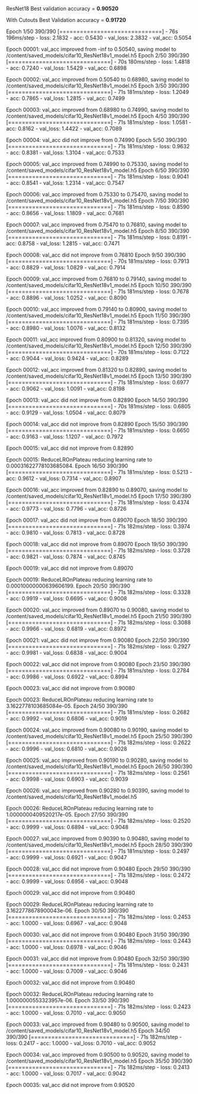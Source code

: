 ResNet18
Best validation accuracy = <b> 0.90520 </b>

With Cutouts
Best Validation accuracy = <b> 0.91720 </b>

Epoch 1/50
390/390 [==============================] - 76s 196ms/step - loss: 2.1832 - acc: 0.5430 - val_loss: 2.3832 - val_acc: 0.5054

Epoch 00001: val_acc improved from -inf to 0.50540, saving model to /content/saved_models/cifar10_ResNet18v1_model.h5
Epoch 2/50
390/390 [==============================] - 70s 180ms/step - loss: 1.4818 - acc: 0.7240 - val_loss: 1.5429 - val_acc: 0.6898

Epoch 00002: val_acc improved from 0.50540 to 0.68980, saving model to /content/saved_models/cifar10_ResNet18v1_model.h5
Epoch 3/50
390/390 [==============================] - 71s 181ms/step - loss: 1.2049 - acc: 0.7865 - val_loss: 1.2815 - val_acc: 0.7499

Epoch 00003: val_acc improved from 0.68980 to 0.74990, saving model to /content/saved_models/cifar10_ResNet18v1_model.h5
Epoch 4/50
390/390 [==============================] - 71s 181ms/step - loss: 1.0581 - acc: 0.8162 - val_loss: 1.4422 - val_acc: 0.7089

Epoch 00004: val_acc did not improve from 0.74990
Epoch 5/50
390/390 [==============================] - 71s 181ms/step - loss: 0.9632 - acc: 0.8381 - val_loss: 1.3104 - val_acc: 0.7533

Epoch 00005: val_acc improved from 0.74990 to 0.75330, saving model to /content/saved_models/cifar10_ResNet18v1_model.h5
Epoch 6/50
390/390 [==============================] - 71s 181ms/step - loss: 0.9041 - acc: 0.8541 - val_loss: 1.2314 - val_acc: 0.7547

Epoch 00006: val_acc improved from 0.75330 to 0.75470, saving model to /content/saved_models/cifar10_ResNet18v1_model.h5
Epoch 7/50
390/390 [==============================] - 71s 181ms/step - loss: 0.8590 - acc: 0.8656 - val_loss: 1.1809 - val_acc: 0.7681

Epoch 00007: val_acc improved from 0.75470 to 0.76810, saving model to /content/saved_models/cifar10_ResNet18v1_model.h5
Epoch 8/50
390/390 [==============================] - 71s 181ms/step - loss: 0.8191 - acc: 0.8758 - val_loss: 1.2815 - val_acc: 0.7471

Epoch 00008: val_acc did not improve from 0.76810
Epoch 9/50
390/390 [==============================] - 70s 181ms/step - loss: 0.7913 - acc: 0.8829 - val_loss: 1.0829 - val_acc: 0.7914

Epoch 00009: val_acc improved from 0.76810 to 0.79140, saving model to /content/saved_models/cifar10_ResNet18v1_model.h5
Epoch 10/50
390/390 [==============================] - 71s 181ms/step - loss: 0.7678 - acc: 0.8896 - val_loss: 1.0252 - val_acc: 0.8090

Epoch 00010: val_acc improved from 0.79140 to 0.80900, saving model to /content/saved_models/cifar10_ResNet18v1_model.h5
Epoch 11/50
390/390 [==============================] - 71s 181ms/step - loss: 0.7395 - acc: 0.8980 - val_loss: 1.0076 - val_acc: 0.8132

Epoch 00011: val_acc improved from 0.80900 to 0.81320, saving model to /content/saved_models/cifar10_ResNet18v1_model.h5
Epoch 12/50
390/390 [==============================] - 70s 181ms/step - loss: 0.7122 - acc: 0.9044 - val_loss: 0.9424 - val_acc: 0.8289

Epoch 00012: val_acc improved from 0.81320 to 0.82890, saving model to /content/saved_models/cifar10_ResNet18v1_model.h5
Epoch 13/50
390/390 [==============================] - 71s 181ms/step - loss: 0.6977 - acc: 0.9062 - val_loss: 1.0091 - val_acc: 0.8198

Epoch 00013: val_acc did not improve from 0.82890
Epoch 14/50
390/390 [==============================] - 70s 181ms/step - loss: 0.6805 - acc: 0.9129 - val_loss: 1.0504 - val_acc: 0.8079

Epoch 00014: val_acc did not improve from 0.82890
Epoch 15/50
390/390 [==============================] - 71s 181ms/step - loss: 0.6650 - acc: 0.9163 - val_loss: 1.1207 - val_acc: 0.7972

Epoch 00015: val_acc did not improve from 0.82890

Epoch 00015: ReduceLROnPlateau reducing learning rate to 0.00031622778103685084.
Epoch 16/50
390/390 [==============================] - 71s 181ms/step - loss: 0.5213 - acc: 0.9612 - val_loss: 0.7314 - val_acc: 0.8907

Epoch 00016: val_acc improved from 0.82890 to 0.89070, saving model to /content/saved_models/cifar10_ResNet18v1_model.h5
Epoch 17/50
390/390 [==============================] - 71s 181ms/step - loss: 0.4374 - acc: 0.9773 - val_loss: 0.7796 - val_acc: 0.8726

Epoch 00017: val_acc did not improve from 0.89070
Epoch 18/50
390/390 [==============================] - 71s 182ms/step - loss: 0.3974 - acc: 0.9810 - val_loss: 0.7813 - val_acc: 0.8728

Epoch 00018: val_acc did not improve from 0.89070
Epoch 19/50
390/390 [==============================] - 71s 182ms/step - loss: 0.3728 - acc: 0.9821 - val_loss: 0.7874 - val_acc: 0.8745

Epoch 00019: val_acc did not improve from 0.89070

Epoch 00019: ReduceLROnPlateau reducing learning rate to 0.00010000000639606199.
Epoch 20/50
390/390 [==============================] - 71s 182ms/step - loss: 0.3328 - acc: 0.9919 - val_loss: 0.6695 - val_acc: 0.9008

Epoch 00020: val_acc improved from 0.89070 to 0.90080, saving model to /content/saved_models/cifar10_ResNet18v1_model.h5
Epoch 21/50
390/390 [==============================] - 71s 182ms/step - loss: 0.3088 - acc: 0.9966 - val_loss: 0.6819 - val_acc: 0.8972

Epoch 00021: val_acc did not improve from 0.90080
Epoch 22/50
390/390 [==============================] - 71s 182ms/step - loss: 0.2927 - acc: 0.9981 - val_loss: 0.6838 - val_acc: 0.9004

Epoch 00022: val_acc did not improve from 0.90080
Epoch 23/50
390/390 [==============================] - 71s 181ms/step - loss: 0.2784 - acc: 0.9986 - val_loss: 0.6922 - val_acc: 0.8994

Epoch 00023: val_acc did not improve from 0.90080

Epoch 00023: ReduceLROnPlateau reducing learning rate to 3.1622778103685084e-05.
Epoch 24/50
390/390 [==============================] - 71s 181ms/step - loss: 0.2682 - acc: 0.9992 - val_loss: 0.6806 - val_acc: 0.9019

Epoch 00024: val_acc improved from 0.90080 to 0.90190, saving model to /content/saved_models/cifar10_ResNet18v1_model.h5
Epoch 25/50
390/390 [==============================] - 71s 182ms/step - loss: 0.2622 - acc: 0.9996 - val_loss: 0.6810 - val_acc: 0.9028

Epoch 00025: val_acc improved from 0.90190 to 0.90280, saving model to /content/saved_models/cifar10_ResNet18v1_model.h5
Epoch 26/50
390/390 [==============================] - 71s 182ms/step - loss: 0.2561 - acc: 0.9998 - val_loss: 0.6903 - val_acc: 0.9039

Epoch 00026: val_acc improved from 0.90280 to 0.90390, saving model to /content/saved_models/cifar10_ResNet18v1_model.h5

Epoch 00026: ReduceLROnPlateau reducing learning rate to 1.0000000409520217e-05.
Epoch 27/50
390/390 [==============================] - 71s 182ms/step - loss: 0.2520 - acc: 0.9999 - val_loss: 0.6894 - val_acc: 0.9048

Epoch 00027: val_acc improved from 0.90390 to 0.90480, saving model to /content/saved_models/cifar10_ResNet18v1_model.h5
Epoch 28/50
390/390 [==============================] - 71s 181ms/step - loss: 0.2497 - acc: 0.9999 - val_loss: 0.6921 - val_acc: 0.9047

Epoch 00028: val_acc did not improve from 0.90480
Epoch 29/50
390/390 [==============================] - 71s 182ms/step - loss: 0.2472 - acc: 0.9999 - val_loss: 0.6956 - val_acc: 0.9048

Epoch 00029: val_acc did not improve from 0.90480

Epoch 00029: ReduceLROnPlateau reducing learning rate to 3.1622778678900043e-06.
Epoch 30/50
390/390 [==============================] - 71s 182ms/step - loss: 0.2453 - acc: 1.0000 - val_loss: 0.6967 - val_acc: 0.9048

Epoch 00030: val_acc did not improve from 0.90480
Epoch 31/50
390/390 [==============================] - 71s 182ms/step - loss: 0.2443 - acc: 1.0000 - val_loss: 0.6978 - val_acc: 0.9046

Epoch 00031: val_acc did not improve from 0.90480
Epoch 32/50
390/390 [==============================] - 71s 181ms/step - loss: 0.2431 - acc: 1.0000 - val_loss: 0.7009 - val_acc: 0.9046

Epoch 00032: val_acc did not improve from 0.90480

Epoch 00032: ReduceLROnPlateau reducing learning rate to 1.0000000553323957e-06.
Epoch 33/50
390/390 [==============================] - 71s 182ms/step - loss: 0.2423 - acc: 1.0000 - val_loss: 0.7010 - val_acc: 0.9050

Epoch 00033: val_acc improved from 0.90480 to 0.90500, saving model to /content/saved_models/cifar10_ResNet18v1_model.h5
Epoch 34/50
390/390 [==============================] - 71s 182ms/step - loss: 0.2417 - acc: 1.0000 - val_loss: 0.7010 - val_acc: 0.9052

Epoch 00034: val_acc improved from 0.90500 to 0.90520, saving model to /content/saved_models/cifar10_ResNet18v1_model.h5
Epoch 35/50
390/390 [==============================] - 71s 182ms/step - loss: 0.2413 - acc: 1.0000 - val_loss: 0.7017 - val_acc: 0.9042

Epoch 00035: val_acc did not improve from 0.90520
